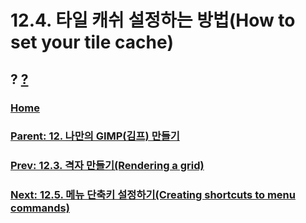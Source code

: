 # 12.4. 타일 캐쉬 설정하는 방법(How to set your tile cache)
## ? [?]()

### [Home](./00-home.md)
### [Parent: 12. 나만의 GIMP(김프) 만들기](12-00-enrich-my-gimp.md)
### [Prev: 12.3. 격자 만들기(Rendering a grid)](./12-03-rendering-a-grid.md)
### [Next: 12.5. 메뉴 단축키 설정하기(Creating shortcuts to menu commands)](./12-05-creating-shortcuts-to-menu-commands.md)

